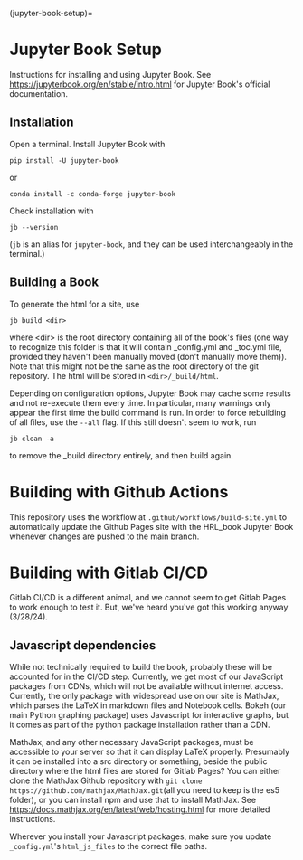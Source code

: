 (jupyter-book-setup)=
# Jupyter Book Setup

Instructions for installing and using Jupyter Book. See https://jupyterbook.org/en/stable/intro.html for Jupyter Book's official documentation.

## Installation

Open a terminal. Install Jupyter Book with 

    pip install -U jupyter-book
or

    conda install -c conda-forge jupyter-book

Check installation with

    jb --version
(```jb``` is an alias for ```jupyter-book```, and they can be used interchangeably in the terminal.)

## Building a Book

To generate the html for a site, use

    jb build <dir>

where \<dir\> is the root directory containing all of the book's files (one way to recognize this folder is that it will contain _config.yml and _toc.yml file, provided they haven't been manually moved (don't manually move them)). Note that this might not be the same as the root directory of the git repository. The html will be stored in ```<dir>/_build/html```.

Depending on configuration options, Jupyter Book may cache some results and not re-execute them every time. In particular, many warnings only appear the first time the build command is run. In order to force rebuilding of all files, use the ```--all``` flag. If this still doesn't seem to work, run

    jb clean -a

to remove the _build directory entirely, and then build again.

# Building with Github Actions

This repository uses the workflow at ```.github/workflows/build-site.yml``` to automatically update the Github Pages site with the HRL_book Jupyter Book whenever changes are pushed to the main branch. 

# Building with Gitlab CI/CD
Gitlab CI/CD is a different animal, and we cannot seem to get Gitlab Pages to work enough to test it. But, we've heard you've got this working anyway (3/28/24). 

## Javascript dependencies
While not technically required to build the book, probably these will be accounted for in the CI/CD step. Currently, we get most of our JavaScript packages from CDNs, which will not be available without internet access. Currently, the only package with widespread use on our site is MathJax, which parses the LaTeX in markdown files and Notebook cells. Bokeh (our main Python graphing package) uses Javascript for interactive graphs, but it comes as part of the python package installation rather than a CDN.

MathJax, and any other necessary JavaScript packages, must be accessible to your server so that it can display LaTeX properly. Presumably it can be installed
into a src directory or something, beside the public directory where the html files are stored for Gitlab Pages? You can either clone the MathJax Github repository with ```git clone https://github.com/mathjax/MathJax.git```(all you need to keep is the es5 folder), or you can install npm and use that to install MathJax. See https://docs.mathjax.org/en/latest/web/hosting.html for more detailed instructions.

Wherever you install your Javascript packages, make sure you update ```_config.yml```'s ```html_js_files``` to the correct file paths.